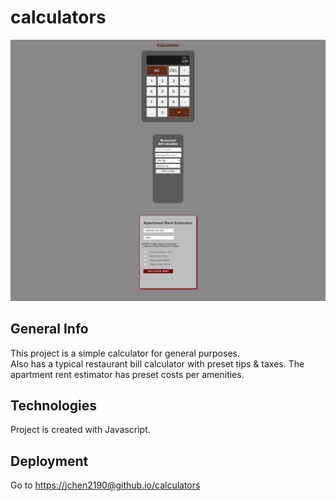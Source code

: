 # calculators
![Screenshot](/screencapture-calculators.png)

## General Info
This project is a simple calculator for general purposes. <br> 
Also has a typical restaurant bill calculator with preset tips & taxes. The apartment rent estimator has preset costs per amenities.

## Technologies
Project is created with Javascript.

## Deployment
Go to [https://jchen2190@github.io/calculators](https://jchen2190.github.io/calculators/)